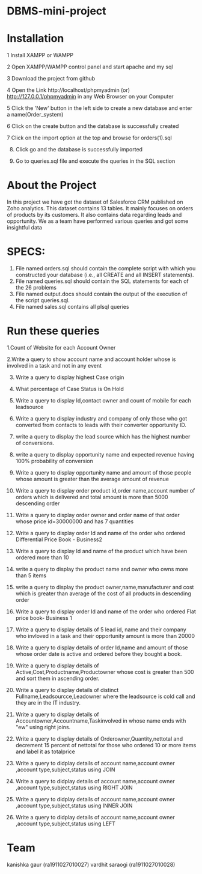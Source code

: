 # DBMS-mini-project
# Installation

 1 Install XAMPP or WAMPP

 2 Open XAMPP/WAMPP control panel and start apache and my sql

 3 Download the project from github

 4 Open the Link http://localhost/phpmyadmin (or) http://127.0.0.1/phpmyadmin in any Web Browser on your Computer

 5 Click  the 'New' button in the left side to create a new database and enter a name(Order_system)

 6 Click on the create button and the database is successfully created

 7 Click on the import option at the top and browse for orders(1).sql 
 
 8. Click go and the database is successfully imported

 9. Go to queries.sql file and execute the queries in the SQL section 
 
 
# About the Project

In this project we have got the dataset of Salesforce CRM published on Zoho analytics. This dataset contains 13 tables. It mainly focuses on orders of products by its customers. It also contains data regarding leads and opportunity. We as a team have performed various queries and got some insightful data


 

 
# SPECS:

1. File named orders.sql should contain the complete script with which you constructed your database (i.e., all CREATE and all INSERT statements).
2.  File named queries.sql should contain the SQL statements for each of the 26 problems 
3.  File named output.docs should contain the output of the execution of the script queries.sql.
4.  File named sales.sql contains all plsql queries

# Run these queries

1.Count of Website for each Account Owner

2.Write a query to show account name and account holder whose is involved in a task and not in any event

3. Write a query to display highest Case origin 

4. What percentage of Case Status is On Hold 

5. Write a query to display Id,contact owner and count of mobile for each leadsource

6. Write a query to display industry and company of only those who got converted from contacts to leads with their converter opportunity ID.

7. write a query to display the lead source which has the highest number of conversions.

8. write a query to display opportunity name and expected revenue having 100% probability of conversion

9. Write a query to display opportunity name and amount of those people whose amount is greater than the average amount of revenue

10. Write a query to display order product id,order name,account number of orders which is delivered and total amount is more than 5000 descending order

11.  Write a query to display order owner and order name of that order whose price id=30000000  and has 7 quantities

12.  Write a query to display order Id and name of the order who ordered Differential Price Book - Business2

13.  Write a query to display Id and name of the product which have been ordered more than 10

14.  write a query to display the product name and owner who owns more than 5 items

15.  write a query to display the product owner,name,manufacturer and cost which is greater than average of the cost of all products in descending order


16.  Write a query to display order Id and name of the order who ordered Flat price book- Business 1


17. Write a query to display details of 5 lead id, name and their company who invloved in a task and their opportunity amount is more than 20000  


18.  Write a query to display details of order Id,name and amount of those whose order date is active and ordered before they bought a book.

19.  Write a query to display details of Active,Cost,Productname,Productowner whose cost is greater than 500 and sort them in ascending order.  

20.  Write a query to display details of distinct Fullname,Leadsourcce,Leadowner where the leadsource is cold call and they are in the IT industry.

21.  Write a query to display details of Accountowner,Accountname,Taskinvolved in whose name ends with "ew" using right joins.

22.  Write a query to display details of Orderowner,Quantity,nettotal and decrement 15 percent of nettotal for those who ordered 10 or more items and label it as totalprice

23.  Write a query to didplay details of account name,account owner ,account type,subject,status using JOIN

24.  Write a query to didplay details of account name,account owner ,account type,subject,status using RIGHT JOIN

25.  Write a query to didplay details of account name,account owner ,account type,subject,status using INNER JOIN

26.  Write a query to didplay details of account name,account owner ,account type,subject,status using LEFT





# Team
kanishka gaur (ra1911027010027)
vardhit saraogi (ra1911027010028)







